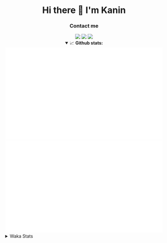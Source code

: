 <div align="center">
 <h1>Hi there 👋 I'm Kanin</h1>
 <h3>Contact me</h3>
 <a href="mailto:im@kanin.dev"><img src="https://img.shields.io/badge/gmail-%23D14836.svg?&style=for-the-badge&logo=gmail&logoColor=white"/></a>
 <a href="https://twitter.com/KaninTwt"><img src="https://img.shields.io/badge/twitter-%231DA1F2.svg?&style=for-the-badge&logo=twitter&logoColor=white"/></a>
 <a href="https://www.linkedin.com/in/KaninDev"><img src="https://img.shields.io/badge/linkedin-%230077B5.svg?&style=for-the-badge&logo=linkedin&logoColor=white"/></a>
<details open>
  <summary>📈 <b>Github stats:</b></summary>
  <img src="https://github.com/Kanin/Kanin/blob/master/scripts/GitHubStats/generated/overview.svg"/>
  <img src="https://github.com/Kanin/Kanin/blob/master/scripts/GitHubStats/generated/languages.svg"/>
</details>
</div>

<details>
 <summary>Waka Stats</summary>

<!--START_SECTION:waka-->
![Code Time](http://img.shields.io/badge/Code%20Time-2%2C523%20hrs%2026%20mins-blue)

![Profile Views](http://img.shields.io/badge/Profile%20Views-0-blue)

![Lines of code](https://img.shields.io/badge/From%20Hello%20World%20I%27ve%20Written-672.6%20thousand%20lines%20of%20code-blue)

**🐱 My GitHub Data** 

> 📦 179.5 kB Used in GitHub's Storage 
 > 
> 🚫 Not Opted to Hire
 > 
> 📜 26 Public Repositories 
 > 
> 🔑 17 Private Repositories 
 > 
**I'm an Early 🐤** 

```text
🌞 Morning                2904 commits        ███████░░░░░░░░░░░░░░░░░░   27.49 % 
🌆 Daytime                3133 commits        ███████░░░░░░░░░░░░░░░░░░   29.65 % 
🌃 Evening                3050 commits        ███████░░░░░░░░░░░░░░░░░░   28.87 % 
🌙 Night                  1478 commits        ███░░░░░░░░░░░░░░░░░░░░░░   13.99 % 
```
📅 **I'm Most Productive on Monday** 

```text
Monday                   2044 commits        █████░░░░░░░░░░░░░░░░░░░░   19.35 % 
Tuesday                  1507 commits        ████░░░░░░░░░░░░░░░░░░░░░   14.26 % 
Wednesday                1054 commits        ██░░░░░░░░░░░░░░░░░░░░░░░   09.98 % 
Thursday                 1630 commits        ████░░░░░░░░░░░░░░░░░░░░░   15.43 % 
Friday                   1783 commits        ████░░░░░░░░░░░░░░░░░░░░░   16.88 % 
Saturday                 1019 commits        ██░░░░░░░░░░░░░░░░░░░░░░░   09.65 % 
Sunday                   1528 commits        ████░░░░░░░░░░░░░░░░░░░░░   14.46 % 
```


📊 **This Week I Spent My Time On** 

```text
🕑︎ Time Zone: America/New_York

💬 Programming Languages: 
Python                   5 hrs 53 mins       █████████████████████░░░░   84.04 % 
YAML                     44 mins             ███░░░░░░░░░░░░░░░░░░░░░░   10.49 % 
virtualenv               15 mins             █░░░░░░░░░░░░░░░░░░░░░░░░   03.78 % 
.env file                3 mins              ░░░░░░░░░░░░░░░░░░░░░░░░░   00.91 % 
PythonStub               1 min               ░░░░░░░░░░░░░░░░░░░░░░░░░   00.43 % 

🔥 Editors: 
PyCharm                  7 hrs               █████████████████████████   100.00 % 

🐱‍💻 Projects: 
Naila.py                 5 hrs 9 mins        ██████████████████░░░░░░░   73.58 % 
NailaDjango              1 hr 45 mins        ██████░░░░░░░░░░░░░░░░░░░   25.08 % 
OhioBot                  5 mins              ░░░░░░░░░░░░░░░░░░░░░░░░░   01.35 % 
Unknown Project          0 secs              ░░░░░░░░░░░░░░░░░░░░░░░░░   00.00 % 

💻 Operating System: 
Windows                  7 hrs               █████████████████████████   100.00 % 
```

**I Mostly Code in Python** 

```text
Python                   32 repos            █████████████████░░░░░░░░   68.09 % 
Java                     5 repos             ███░░░░░░░░░░░░░░░░░░░░░░   10.64 % 
HTML                     3 repos             ██░░░░░░░░░░░░░░░░░░░░░░░   06.38 % 
TypeScript               2 repos             █░░░░░░░░░░░░░░░░░░░░░░░░   04.26 % 
Kotlin                   1 repo              █░░░░░░░░░░░░░░░░░░░░░░░░   02.13 % 
```



**Timeline**

![Lines of Code chart](https://raw.githubusercontent.com/Kanin/Kanin/master/assets/bar_graph.png)


 Last Updated on 01/01/2025 14:05:02 UTC
<!--END_SECTION:waka-->
</details>

